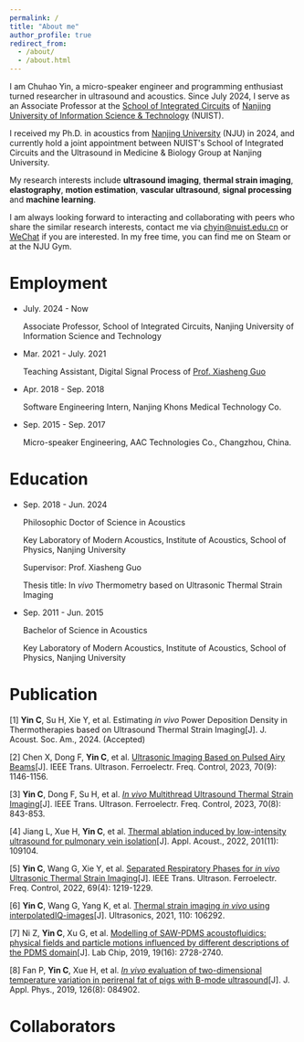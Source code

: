 ```yaml
---
permalink: /
title: "About me"
author_profile: true
redirect_from: 
  - /about/
  - /about.html
---
```



I am Chuhao Yin, a micro-speaker engineer and programming enthusiast turned researcher in ultrasound and acoustics. Since July 2024, I serve as an Associate Professor at the [School of Integrated Circuits](https://ic.nuist.edu.cn/) of [Nanjing University of Information Science & Technology](https://nuist.edu.cn/) (NUIST).

I received my Ph.D. in acoustics from [Nanjing University](https://www.nju.edu.cn/) (NJU) in 2024, and currently hold a joint appointment between NUIST's School of Integrated Circuits and the Ultrasound in Medicine & Biology Group at Nanjing University. 

My research interests include **ultrasound imaging**, **thermal strain imaging**, **elastography**, **motion estimation**, **vascular ultrasound**, **signal processing** and **machine learning**.

I am always looking forward to interacting and collaborating with peers who share the similar research interests, contact me via <chyin@nuist.edu.cn> or [WeChat](...\images\wechat.jpg) if you are interested. In my free time, you can find me on Steam or at the NJU Gym.

# Employment
* July. 2024 - Now

  Associate Professor, School of Integrated Circuits, Nanjing University of Information Science and Technology

* Mar. 2021 - July. 2021

  Teaching Assistant, Digital Signal Process of [Prof. Xiasheng Guo](https://physics.nju.edu.cn/sz/jcrc/zzbqnbjrc/20220408/i220430.html)

* Apr. 2018 - Sep. 2018

  Software Engineering Intern, Nanjing Khons Medical Technology Co.

* Sep. 2015 - Sep. 2017

  Micro-speaker Engineering, AAC Technologies Co., Changzhou, China.

# Education

* Sep. 2018 - Jun. 2024

  Philosophic Doctor of Science in Acoustics

  Key Laboratory of Modern Acoustics, Institute of Acoustics, School of Physics, Nanjing University

  Supervisor: Prof. Xiasheng Guo

  Thesis title: In *vivo* Thermometry based on Ultrasonic Thermal Strain Imaging

* Sep. 2011 - Jun. 2015

  Bachelor of Science in Acoustics

  Key Laboratory of Modern Acoustics, Institute of Acoustics, School of Physics, Nanjing University

# Publication
[1] **Yin C**, Su H, Xie Y, et al. Estimating *in vivo* Power Deposition Density in Thermotherapies based on Ultrasound Thermal Strain Imaging[J]. J. Acoust. Soc. Am., 2024. (Accepted)

[2] Chen X, Dong F, **Yin C**, et al. [Ultrasonic Imaging Based on Pulsed Airy Beams](https://ieeexplore.ieee.org/document/10193783)[J]. IEEE Trans. Ultrason. Ferroelectr. Freq. Control, 2023, 70(9): 1146-1156.

[3] **Yin C**, Dong F, Su H, et al. [*In vivo* Multithread Ultrasound Thermal Strain Imaging](https://ieeexplore.ieee.org/document/10168140)[J]. IEEE Trans. Ultrason. Ferroelectr. Freq. Control, 2023, 70(8): 843-853.

[4] Jiang L, Xue H, **Yin C**, et al. [Thermal ablation induced by low-intensity ultrasound for pulmonary vein isolation](https://www.sciencedirect.com/science/article/abs/pii/S0003682X22004789)[J]. Appl. Acoust., 2022, 201(11): 109104.

[5] **Yin C**, Wang G, Xie Y, et al. [Separated Respiratory Phases for *in vivo* Ultrasonic Thermal Strain Imaging](https://ieeexplore.ieee.org/document/9705591)[J]. IEEE Trans. Ultrason. Ferroelectr. Freq. Control, 2022, 69(4): 1219-1229.

[6] **Yin C**, Wang G, Yang K, et al. [Thermal strain imaging *in vivo* using interpolatedIQ-images](https://www.sciencedirect.com/science/article/abs/pii/S0041624X20302304)[J]. Ultrasonics, 2021, 110: 106292.

[7] Ni Z, **Yin C**, Xu G, et al. [Modelling of SAW-PDMS acoustofluidics: physical fields and particle motions influenced by different descriptions of the PDMS domain](https://pubs.rsc.org/en/content/articlelanding/2019/lc/c9lc00431a)[J]. Lab Chip, 2019, 19(16): 2728-2740.

[8] Fan P, **Yin C**, Xue H, et al. [*In vivo* evaluation of two-dimensional temperature variation in perirenal fat of pigs with B-mode ultrasound](https://pubs.aip.org/aip/jap/article-abstract/126/8/084902/366492/In-vivo-evaluation-of-two-dimensional-temperature?redirectedFrom=fulltext)[J]. J. Appl. Phys., 2019, 126(8): 084902.

# Collaborators
